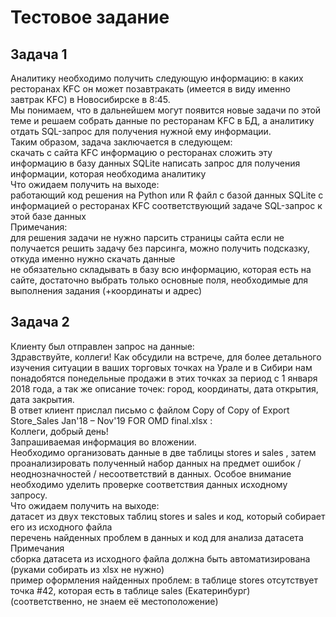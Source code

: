 # Тестовое задание  
## Задача 1  
Аналитику необходимо получить следующую информацию: в каких ресторанах
KFC он может позавтракать (имеется в виду именно завтрак KFC) в Новосибирске
в 8:45.  
Мы понимаем, что в дальнейшем могут появится новые задачи по этой теме и
решаем собрать данные по ресторанам KFC в БД, а аналитику отдать SQL-запрос
для получения нужной ему информации.  
Таким образом, задача заключается в следующем:  
скачать с сайта KFC информацию о ресторанах
сложить эту информацию в базу данных SQLite
написать запрос для получения информации, которая необходима аналитику  
Что ожидаем получить на выходе:  
работающий код решения на Python или R
файл с базой данных SQLite с информацией о ресторанах KFC
соответствующий задаче SQL-запрос к этой базе данных  
Примечания:  
для решения задачи не нужно парсить страницы сайта
если не получается решить задачу без парсинга, можно получить подсказку,
откуда именно нужно скачать данные  
не обязательно складывать в базу всю информацию, которая есть на сайте,
достаточно выбрать только основные поля, необходимые для выполнения
задания (+координаты и адрес)  
## Задача 2
Клиенту был отправлен запрос на данные:  
Здравствуйте, коллеги!
Как обсудили на встрече, для более детального изучения ситуации в ваших
торговых точках на Урале и в Сибири нам понадобятся понедельные продажи
в этих точках за период с 1 января 2018 года, а так же описание точек: город,
координаты, дата открытия, дата закрытия.  
В ответ клиент прислал письмо с файлом Copy of Copy of Export Store_Sales
Jan'18 – Nov'19 FOR OMD final.xlsx :  
Коллеги, добрый день!  
Запрашиваемая информация во вложении.  
Необходимо организовать данные в две таблицы stores и sales , затем
проанализировать полученный набор данных на предмет ошибок /
неоднозначностей / несоответствий в данных. Особое внимание необходимо
уделить проверке соответствия данных исходному запросу.  
Что ожидаем получить на выходе:  
датасет из двух текстовых таблиц stores и sales и код, который собирает
его из исходного файла  
перечень найденных проблем в данных и код для анализа датасета  
Примечания  
сборка датасета из исходного файла должна быть автоматизирована (руками
собирать из xlsx не нужно)  
пример оформления найденных проблем: в таблице stores отсутствует
точка #42, которая есть в таблице sales (Екатеринбург) (соответственно, не
знаем её местоположение)  
